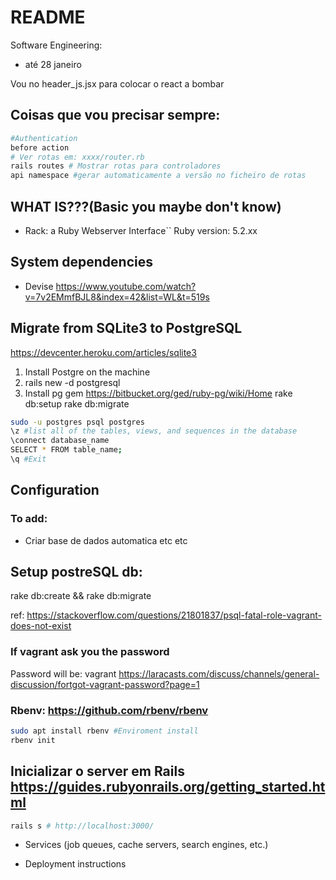 # README 
Software Engineering: 
* até 28 janeiro    

Vou no header_js.jsx para colocar o react a bombar

## Coisas que vou precisar sempre:
``` ruby
#Authentication
before action
# Ver rotas em: xxxx/router.rb
rails routes # Mostrar rotas para controladores
api namespace #gerar automaticamente a versão no ficheiro de rotas
```

## WHAT IS???(Basic you maybe don't know)
* Rack: a Ruby Webserver Interface``
Ruby version: 5.2.xx

## System dependencies
* Devise
https://www.youtube.com/watch?v=7v2EMmfBJL8&index=42&list=WL&t=519s 



## Migrate from SQLite3 to PostgreSQL
https://devcenter.heroku.com/articles/sqlite3 
1. Install Postgre on the machine
2. rails new -d postgresql
3. Install pg gem https://bitbucket.org/ged/ruby-pg/wiki/Home
rake db:setup
rake db:migrate
```bash
sudo -u postgres psql postgres
\z #list all of the tables, views, and sequences in the database
\connect database_name
SELECT * FROM table_name;
\q #Exit
```

## Configuration
### To add:
* Criar base de dados automatica etc etc

## Setup postreSQL db:
rake db:create && rake db:migrate

ref: https://stackoverflow.com/questions/21801837/psql-fatal-role-vagrant-does-not-exist


### If vagrant ask you the password
Password will be: vagrant
https://laracasts.com/discuss/channels/general-discussion/fortgot-vagrant-password?page=1

### Rbenv: https://github.com/rbenv/rbenv

```bash
sudo apt install rbenv #Enviroment install
rbenv init
```

## Inicializar o server em Rails https://guides.rubyonrails.org/getting_started.html 
```ruby
rails s # http://localhost:3000/

```


* Services (job queues, cache servers, search engines, etc.)

* Deployment instructions

